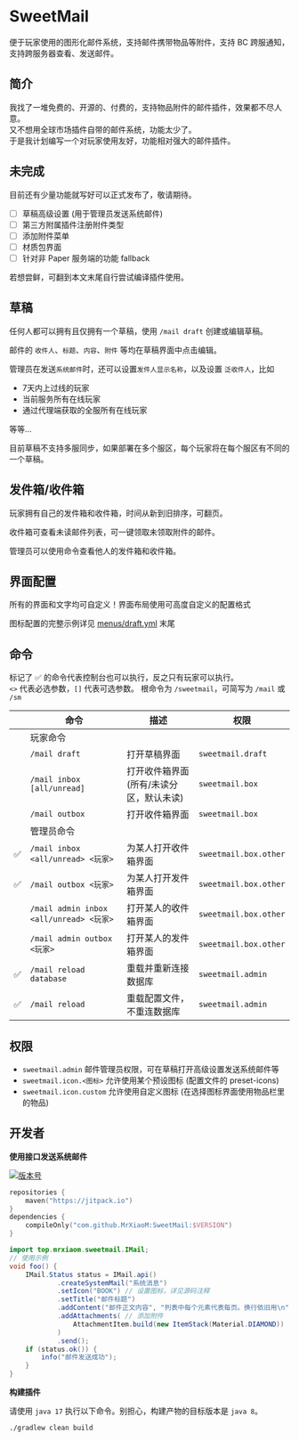 # SweetMail

便于玩家使用的图形化邮件系统，支持邮件携带物品等附件，支持 BC 跨服通知，支持跨服务器查看、发送邮件。

## 简介

我找了一堆免费的、开源的、付费的，支持物品附件的邮件插件，效果都不尽人意。  
又不想用全球市场插件自带的邮件系统，功能太少了。  
于是我计划编写一个对玩家使用友好，功能相对强大的邮件插件。

## 未完成

目前还有少量功能就写好可以正式发布了，敬请期待。

+ [ ] 草稿高级设置 (用于管理员发送系统邮件)
+ [ ] 第三方附属插件注册附件类型
+ [ ] 添加附件菜单
+ [ ] 材质包界面
+ [ ] 针对非 Paper 服务端的功能 fallback

若想尝鲜，可翻到本文末尾自行尝试编译插件使用。

## 草稿

任何人都可以拥有且仅拥有一个草稿，使用 `/mail draft` 创建或编辑草稿。

邮件的 `收件人`、`标题`、`内容`、`附件` 等均在草稿界面中点击编辑。

管理员在发送`系统邮件`时，还可以设置`发件人显示名称`，以及设置 `泛收件人`，比如
+ 7天内上过线的玩家
+ 当前服务所有在线玩家
+ 通过代理端获取的全服所有在线玩家

等等…

目前草稿不支持多服同步，如果部署在多个服区，每个玩家将在每个服区有不同的一个草稿。

## 发件箱/收件箱

玩家拥有自己的发件箱和收件箱，时间从新到旧排序，可翻页。

收件箱可查看未读邮件列表，可一键领取未领取附件的邮件。

管理员可以使用命令查看他人的发件箱和收件箱。

## 界面配置

所有的界面和文字均可自定义！界面布局使用可高度自定义的配置格式

图标配置的完整示例详见 [menus/draft.yml](https://github.com/MrXiaoM/SweetMail/blob/main/src/main/resources/menus/draft.yml) 末尾

## 命令

标记了 ✅ 的命令代表控制台也可以执行，反之只有玩家可以执行。  
`<>` 代表必选参数，`[]` 代表可选参数。
根命令为 `/sweetmail`，可简写为 `/mail` 或 `/sm`

|   | 命令                                    | 描述                    | 权限                    |
|---|---------------------------------------|-----------------------|-----------------------|
|   | 玩家命令                                  |                       |                       |
|   | `/mail draft`                         | 打开草稿界面                | `sweetmail.draft`     |
|   | `/mail inbox [all/unread]`            | 打开收件箱界面(所有/未读分区，默认未读) | `sweetmail.box`       |
|   | `/mail outbox`                        | 打开收件箱界面               | `sweetmail.box`       |
|   | 管理员命令                                 |                       |                       |
| ✅ | `/mail inbox <all/unread> <玩家>`       | 为某人打开收件箱界面            | `sweetmail.box.other` |
| ✅ | `/mail outbox <玩家>`                   | 为某人打开发件箱界面            | `sweetmail.box.other` |
|   | `/mail admin inbox <all/unread> <玩家>` | 打开某人的收件箱界面            | `sweetmail.box.other` |
|   | `/mail admin outbox <玩家>`             | 打开某人的发件箱界面            | `sweetmail.box.other` |
| ✅ | `/mail reload database`               | 重载并重新连接数据库            | `sweetmail.admin`     |
| ✅ | `/mail reload`                        | 重载配置文件，不重连数据库         | `sweetmail.admin`     |

## 权限

+ `sweetmail.admin` 邮件管理员权限，可在草稿打开高级设置发送系统邮件等
+ `sweetmail.icon.<图标>` 允许使用某个预设图标 (配置文件的 preset-icons)
+ `sweetmail.icon.custom` 允许使用自定义图标 (在选择图标界面使用物品栏里的物品)

## 开发者

**使用接口发送系统邮件**

[![版本号](https://img.shields.io/github/v/release/MrXiaoM/SweetMail
)](https://github.com/MrXiaoM/SweetMail/releases)
```kotlin
repositories {
    maven("https://jitpack.io")
}
dependencies {
    compileOnly("com.github.MrXiaoM:SweetMail:$VERSION")
}
```

```java
import top.mrxiaom.sweetmail.IMail;
// 使用示例
void foo() {
    IMail.Status status = IMail.api()
            .createSystemMail("系统消息")
            .setIcon("BOOK") // 设置图标，详见源码注释
            .setTitle("邮件标题")
            .addContent("邮件正文内容", "列表中每个元素代表每页。换行依旧用\n")
            .addAttachments( // 添加附件
                AttachmentItem.build(new ItemStack(Material.DIAMOND))
            )
            .send();
    if (status.ok()) {
        info("邮件发送成功");
    }
}
```

**构建插件**

请使用 `java 17` 执行以下命令。别担心，构建产物的目标版本是 `java 8`。

```shell
./gradlew clean build
```
